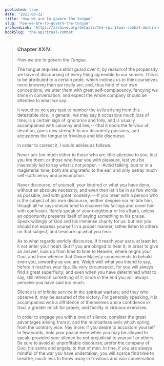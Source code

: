 ```yaml
---
published: true
date: '2021-06-22'
title: 'How we are to govern the tongue'
slug: 'how-we-are-to-govern-the-tongue'
archiveLink: 'https://archive.org/details/the-spiritual-combat-dornin-edition/page/95?view=theater'
bookSlug: 'the-spiritual-combat'
---
```


> ### Chapter XXIV.
>
> *How we are to govern the Tongue.*
>
> The tongue requires a strict guard over it, by reason of the propensity we have of discoursing of every thing agreeable to our senses. This is to be attributed to a certain pride, which inclines us to think ourselves more knowing than we really are; and, thus fond of our own conceptions, we utter them with great self-complacency, fancying we shine in conversation, and expect the whole company should be attentive to what we say.
>
> It would be no easy task to number the evils arising from this detestable vice. In general, we may say it occasions much loss of time; is a certain sign of ignorance and folly, and is usually accompanied with calumny and lies;---that it cools the fervour of devotion, gives new strength to our disorderly passions, and accustoms the tongue to frivolous and idle discourse.
>
> In order to correct it, I would advise as follows.
>
> Never talk too much either to those who are little attentive to you, lest you tire them; or those who hear you with pleasure, lest you be insensibly led to say what is not proper.---Avoid talking loud or in a magisterial tone, both are ungrateful to the ear, and only betray much self-sufficiency and presumption.
>
> Never discourse, of yourself, your kindred or what you have done, without an absolute necessity, and even then let it be in as few words as possible, and with great modesty.---If you meet with a person who is the subject of his own discourse, neither despise nor imitate him, though all he says should tend to discover his failings and cover him with confusion. Rarely speak of your neighbour or his affairs, unless an opportunity presents itself of saying something to his praise. Speak willingly of God and his immense charity for us: but lest you should not express yourself in a proper manner, rather listen to others on that subject, and treasure up what you hear.
>
> As to what regards worldly discourse, if it reach your ears, at least let it not enter your heart. But if you are obliged to hear it, in order to give an answer, look up from time to time to Heaven, where reigns your God, and from whence that Divine Majesty condescends to behold even you, unworthy as you are. Weigh well what you intend to say, before it reaches your lips. Be very circumspect, for you will always find a great superfluity; and even when you have determined what to say, still retrench something of it, since in the end you will always perceive you have said too much.
>
> Silence is of infinite service in the spiritual warfare; and they who observe it, may be assured of the victory. For generally speaking, it is accompanied with a diffidence of themselves and a confidence in God, a greater relish for prayer, and facility in virtuous exercises.
>
> In order to engage you with a love of silence, consider the great advantages arising from it, and the numberless evils which spring from the contrary vice. Nay more: if you desire to accustom yourself to few words, hold your peace even when you may be allowed to speak; provided your silence be not prejudicial to yourself or others. Be sure to avoid all unprofitable discourse; prefer the company of God, his saints and angels, to that of men. In fine, if you are always mindful of the war you have undertaken, you will scarce find time to breathe, much less to throw away in frivolous and vain conversation.